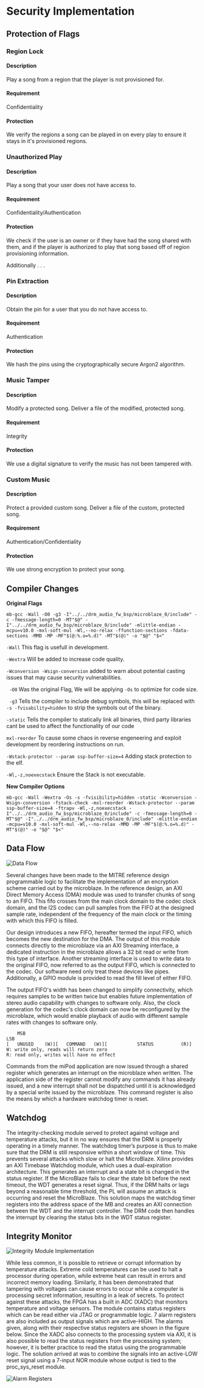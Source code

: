 # Security Implementation
## Protection of Flags
### Region Lock
#### Description
Play a song from a region that the player is not provisioned for.

#### Requirement
Confidentiality

#### Protection
We verify the regions a song can be played in on every play to ensure it stays in it's provisioned regions.


### Unauthorized Play
#### Description
Play a song that your user does not have access to.

#### Requirement
Confidentiality/Authentication

#### Protection
We check if the user is an owner or if they have had the song shared with them, and if the player is authorized to play that song based off of region provisioning information.

Additionally . . . 


### Pin Extraction
#### Description
Obtain the pin for a user that you do not have access to.

#### Requirement
Authentication

#### Protection
We hash the pins using the cryptographically secure Argon2 algorithm.


### Music Tamper
#### Description
Modify a protected song. Deliver a file of the modified, protected song.

#### Requirement
Integrity

#### Protection
We use a digital signature to verify the music has not been tampered with.


### Custom Music
#### Description
Protect a provided custom song. Deliver a file of the custom, protected song.

#### Requirement
Authentication/Confidentiality

#### Protection
We use strong encryption to protect your song.

## Compiler Changes
**Original Flags**
~~~ 
mb-gcc -Wall -O0 -g3 -I"../../drm_audio_fw_bsp/microblaze_0/include" -c -fmessage-length=0 -MT"$@" -I"../../drm_audio_fw_bsp/microblaze_0/include" -mlittle-endian -mcpu=v10.0 -mxl-soft-mul -Wl,--no-relax -ffunction-sections -fdata-sections -MMD -MP -MF"$(@:%.o=%.d)" -MT"$(@)" -o "$@" "$<"
~~~

``-Wall`` This flag is usefull in development.

``-Wextra`` Will be added to increase code quality.

``-Wconversion -Wsign-conversion`` added to warn about potential casting issues that may cause security vulnerabilities.

`` -O0`` Was the original Flag, We will be applying ``-Os`` to optimize for code size.

`` -g3`` Tells the compiler to include debug symbols, this will be replaced with ``-s -fvisability=hidden`` to strip the symbols out of the binary.

``-static`` Tells the compiler to statically link all binaries, third party libraries cant be used to affect the functionality of our code

``mxl-reorder`` To cause some chaos in reverse engeneering and exploit development by reordering instructions on run.

``-Wstack-protector --param ssp-buffer-size=4`` Adding stack protection to the elf.

``-Wl,-z,noexecstack`` Ensure the Stack is not executable.

**New Compiler Options**
~~~
mb-gcc -Wall -Wextra -Os -s -fvisibility=hidden -static -Wconversion -Wsign-conversion -fstack-check -mxl-reorder -Wstack-protector --param ssp-buffer-size=4 -ftrapv -Wl,-z,noexecstack -I"../../drm_audio_fw_bsp/microblaze_0/include" -c -fmessage-length=0 -MT"$@" -I"../../drm_audio_fw_bsp/microblaze_0/include" -mlittle-endian -mcpu=v10.0 -mxl-soft-mul -Wl,--no-relax -MMD -MP -MF"$(@:%.o=%.d)" -MT"$(@)" -o "$@" "$<"
~~~

## Data Flow

![Data Flow](/data-flow.png)

Several changes have been made to the MITRE reference design programmable logic to facilitate the implementation of an encryption scheme carried out by the microblaze. In the reference design, an AXI Direct Memory Access (DMA) module was used to transfer chunks of song to an FIFO. This fifo crosses from the main clock domain to the codec clock domain, and the I2S codec can pull samples from the FIFO at the designed sample rate, independent of the frequency of the main clock or the timing with which this FIFO is filled.

Our design introduces a new FIFO, hereafter termed the input FIFO, which becomes the new destination for the DMA. The output of this module connects directly to the microblaze via an AXI Streaming interface, a dedicated instruction in the microblaze allows a 32 bit read or write from this type of interface. Another streaming interface is used to write data to the original FIFO, now referred to as the output FIFO, which is connected to the codec. Our software need only treat these devices like pipes. Additionally, a GPIO module is provided to read the fill level of either FIFO.
	
The output FIFO's width has been changed to simplify connectivity, which requires samples to be written twice but enables future implementation of stereo audio capability with changes to software only. Also, the clock generation for the codec's clock domain can now be reconfigured by the microblaze, which would enable playback of audio with different sample rates with changes to software only.
	
~~~
	MSB                                                              LSB
[   UNUSED    (W)][   COMMAND   (W)][           STATUS          (R)]
W: write only, reads will return zero 
R: read only, writes will have no effect
~~~
	
Commands from the miPod application are now issued through a shared register which generates an interrupt on the microblaze when written. The application side of the register cannot modify any commands it has already issued, and a new interrupt shall not be dispatched until it is acknowledged by a special write issued by the microblaze. This command register is also the means by which a hardware watchdog timer is reset.

## Watchdog

The integrity-checking module served to protect against voltage and temperature attacks, but it in no way ensures that the DRM is properly operating in a timely manner. The watchdog timer’s purpose is thus to make sure that the DRM is still responsive within a short window of time. This prevents several attacks which slow or halt the MicroBlaze. 
Xilinx provides an AXI Timebase Watchdog module, which uses a dual-expiration architecture. This generates an interrupt and a state bit is changed in the status register. If the MicroBlaze fails to clear the state bit before the next timeout, the WDT generates a reset signal. Thus, if the DRM halts or lags beyond a reasonable time threshold, the PL will assume an attack is occurring and reset the MicroBlaze. This solution maps the watchdog timer registers into the address space of the MB and creates an AXI connection between the WDT and the interrupt controller. The DRM code then handles the interrupt by clearing the status bits in the WDT status register.


## Integrity Monitor

![Integrity Module Implementation](/integrity-mod.png)

While less common, it is possible to retrieve or corrupt information by temperature attacks. Extreme cold temperatures can be used to halt a processor during operation, while extreme heat can result in errors and incorrect memory loading. Similarly, it has been demonstrated that tampering with voltages can cause errors to occur while a computer is processing secret information, resulting in a leak of secrets. 
To protect against these attacks, the FPGA has a built in ADC (XADC) that monitors temperature and voltage sensors. The module contains status registers which can be read either via JTAG or programmable logic. 7 alarm registers are also included as output signals which are active-HIGH. The alarms given, along with their respective status registers are shown in the figure below. Since the XADC also connects to the processing system via AXI, it is also possible to read the status registers from the processing system; however, it is better practice to read the status using the programmable logic. The solution arrived at was to combine the signals into an active-LOW reset signal using a 7-input NOR module whose output is tied to the proc_sys_reset module. 

![Alarm Registers](/alarm-reg.png)
